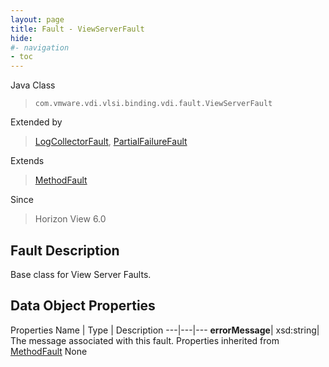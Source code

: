 ```yaml
---
layout: page
title: Fault - ViewServerFault
hide:
#- navigation
- toc
---
```






Java Class
> `com.vmware.vdi.vlsi.binding.vdi.fault.ViewServerFault`

Extended by
> [LogCollectorFault](vdi.fault.LogCollectorFault.md), [PartialFailureFault](vdi.fault.PartialFailureFault.md)

Extends
> [MethodFault](vmodl.MethodFault.md)

Since
> Horizon View 6.0


## Fault Description

Base class for View Server Faults.

## Data Object Properties
Properties
Name |  Type |  Description
---|---|---
**errorMessage**|  xsd:string|  The message associated with this fault.
Properties inherited from [MethodFault](vmodl.MethodFault.md)
None
 


 
